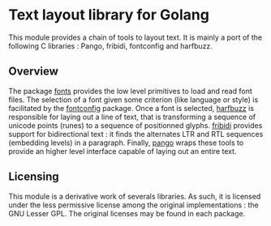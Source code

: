 # Text layout library for Golang

This module provides a chain of tools to layout text. It is mainly a port of the following C libraries : Pango, fribidi, fontconfig and harfbuzz.

## Overview

The package [fonts](fonts) provides the low level primitives to load and read font files. The selection of a font given some criterion (like language or style) is facilitated by the [fontconfig](fontconfig) package. Once a font is selected, [harfbuzz](harfbuzz) is responsible for laying out a line of text, that is transforming a sequence of unicode points (runes) to a sequence of positionned glyphs. [fribidi](fribidi) provides support for bidirectional text : it finds the alternates LTR and RTL sequences (embedding levels) in a paragraph. Finally, [pango](pango) wraps these tools to provide an higher level interface capable of laying out an entire text.

## Licensing

This module is a derivative work of severals libraries. As such, it is licensed under the less permissive license among the original implementations : the GNU Lesser GPL. The original licenses may be found in each package.

